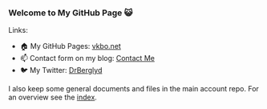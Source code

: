 ### Welcome to My GitHub Page :smiley_cat:

Links:

* :house: My GitHub Pages: [vkbo.net](https://vkbo.net/)
* :mailbox: Contact form on my blog: [Contact Me](https://berglyd.net/contact-me/)
* :bird: My Twitter: [DrBerglyd](https://twitter.com/DrBerglyd)

I also keep some general documents and files in the main account repo.
For an overview see the [index](https://github.com/vkbo/vkbo/blob/main/index.md).
